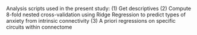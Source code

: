 Analysis scripts used in the present study:
(1) Get descriptives
(2) Compute 8-fold nested cross-validation using Ridge Regression to predict types of anxiety from intrinsic connectivity
(3) A priori regressions on specific circuits within connectome
